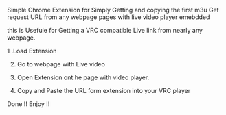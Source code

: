 Simple Chrome Extension for Simply Getting and copying the first m3u Get request URL from any webpage pages with live video player emebdded

this is Usefule for Getting a VRC compatible Live link from nearly any webpage.

1 .Load Extension

2. Go to webpage with Live video 

3. Open Extension ont he page with video player.

4. Copy and Paste the URL form extension into your VRC player

Done !! Enjoy !!
